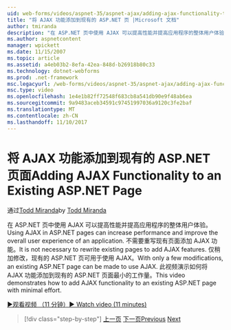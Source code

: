 ```yaml
---
uid: web-forms/videos/aspnet-35/aspnet-ajax/adding-ajax-functionality-to-an-existing-aspnet-page
title: "将 AJAX 功能添加到现有的 ASP.NET 页 |Microsoft 文档"
author: tmiranda
description: "在 ASP.NET 页中使用 AJAX 可以提高性能并提高应用程序的整体用户体验。 不需要重写现有页面..."
ms.author: aspnetcontent
manager: wpickett
ms.date: 11/15/2007
ms.topic: article
ms.assetid: a4eb03b2-8efa-42ea-848d-b26918b80c33
ms.technology: dotnet-webforms
ms.prod: .net-framework
msc.legacyurl: /web-forms/videos/aspnet-35/aspnet-ajax/adding-ajax-functionality-to-an-existing-aspnet-page
msc.type: video
ms.openlocfilehash: 1e4e1b82ff72548f683cb8a541db90e9f48ab6ea
ms.sourcegitcommit: 9a9483aceb34591c97451997036a9120c3fe2baf
ms.translationtype: MT
ms.contentlocale: zh-CN
ms.lasthandoff: 11/10/2017
---
```

<a name="adding-ajax-functionality-to-an-existing-aspnet-page"></a><span data-ttu-id="c8213-104">将 AJAX 功能添加到现有的 ASP.NET 页面</span><span class="sxs-lookup"><span data-stu-id="c8213-104">Adding AJAX Functionality to an Existing ASP.NET Page</span></span>
====================
<span data-ttu-id="c8213-105">通过[Todd Miranda](https://github.com/tmiranda)</span><span class="sxs-lookup"><span data-stu-id="c8213-105">by [Todd Miranda](https://github.com/tmiranda)</span></span>

<span data-ttu-id="c8213-106">在 ASP.NET 页中使用 AJAX 可以提高性能并提高应用程序的整体用户体验。</span><span class="sxs-lookup"><span data-stu-id="c8213-106">Using AJAX in ASP.NET pages can increase performance and improve the overall user experience of an application.</span></span> <span data-ttu-id="c8213-107">不需要重写现有页面添加 AJAX 功能。</span><span class="sxs-lookup"><span data-stu-id="c8213-107">It is not necessary to rewrite existing pages to add AJAX features.</span></span> <span data-ttu-id="c8213-108">仅稍加修改，现有的 ASP.NET 页可用于使用 AJAX。</span><span class="sxs-lookup"><span data-stu-id="c8213-108">With only a few modifications, an existing ASP.NET page can be made to use AJAX.</span></span> <span data-ttu-id="c8213-109">此视频演示如何将 AJAX 功能添加到现有的 ASP.NET 页面最小的工作量。</span><span class="sxs-lookup"><span data-stu-id="c8213-109">This video demonstrates how to add AJAX functionality to an existing ASP.NET page with minimal effort.</span></span>

[<span data-ttu-id="c8213-110">&#9654;观看视频 （11 分钟）</span><span class="sxs-lookup"><span data-stu-id="c8213-110">&#9654; Watch video (11 minutes)</span></span>](https://channel9.msdn.com/Blogs/ASP-NET-Site-Videos/adding-ajax-functionality-to-an-existing-aspnet-page)

>[!div class="step-by-step"]
<span data-ttu-id="c8213-111">[上一页](aspnet-ajax-support-in-visual-studio-2008.md)
[下一页](creating-and-using-an-ajax-enabled-web-service-in-a-web-site.md)</span><span class="sxs-lookup"><span data-stu-id="c8213-111">[Previous](aspnet-ajax-support-in-visual-studio-2008.md)
[Next](creating-and-using-an-ajax-enabled-web-service-in-a-web-site.md)</span></span>
